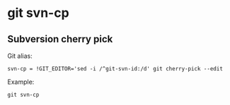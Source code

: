 # git svn-cp

## Subversion cherry pick

Git alias:

```git
svn-cp = !GIT_EDITOR='sed -i /^git-svn-id:/d' git cherry-pick --edit
```

Example:

```shell
git svn-cp
```

